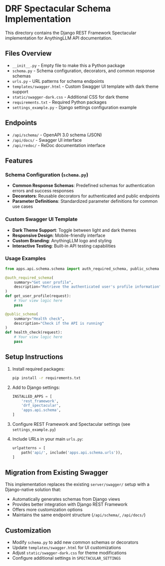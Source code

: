 # DRF Spectacular Schema Implementation

This directory contains the Django REST Framework Spectacular implementation for AnythingLLM API documentation.

## Files Overview

- `__init__.py` - Empty file to make this a Python package
- `schema.py` - Schema configuration, decorators, and common response schemas
- `urls.py` - URL patterns for schema endpoints
- `templates/swagger.html` - Custom Swagger UI template with dark theme support
- `static/swagger-dark.css` - Additional CSS for dark theme
- `requirements.txt` - Required Python packages
- `settings_example.py` - Django settings configuration example

## Endpoints

- `/api/schema/` - OpenAPI 3.0 schema (JSON)
- `/api/docs/` - Swagger UI interface
- `/api/redoc/` - ReDoc documentation interface

## Features

### Schema Configuration (`schema.py`)

- **Common Response Schemas**: Predefined schemas for authentication errors and success responses
- **Decorators**: Reusable decorators for authenticated and public endpoints
- **Parameter Definitions**: Standardized parameter definitions for common use cases

### Custom Swagger UI Template

- **Dark Theme Support**: Toggle between light and dark themes
- **Responsive Design**: Mobile-friendly interface
- **Custom Branding**: AnythingLLM logo and styling
- **Interactive Testing**: Built-in API testing capabilities

### Usage Examples

```python
from apps.api.schema.schema import auth_required_schema, public_schema

@auth_required_schema(
    summary="Get user profile",
    description="Retrieve the authenticated user's profile information"
)
def get_user_profile(request):
    # Your view logic here
    pass

@public_schema(
    summary="Health check",
    description="Check if the API is running"
)
def health_check(request):
    # Your view logic here
    pass
```

## Setup Instructions

1. Install required packages:
   ```bash
   pip install -r requirements.txt
   ```

2. Add to Django settings:
   ```python
   INSTALLED_APPS = [
       'rest_framework',
       'drf_spectacular',
       'apps.api.schema',
   ]
   ```

3. Configure REST Framework and Spectacular settings (see `settings_example.py`)

4. Include URLs in your main `urls.py`:
   ```python
   urlpatterns = [
       path('api/', include('apps.api.schema.urls')),
   ]
   ```

## Migration from Existing Swagger

This implementation replaces the existing `server/swagger/` setup with a Django-native solution that:

- Automatically generates schemas from Django views
- Provides better integration with Django REST Framework
- Offers more customization options
- Maintains the same endpoint structure (`/api/schema/`, `/api/docs/`)

## Customization

- Modify `schema.py` to add new common schemas or decorators
- Update `templates/swagger.html` for UI customizations
- Adjust `static/swagger-dark.css` for theme modifications
- Configure additional settings in `SPECTACULAR_SETTINGS`